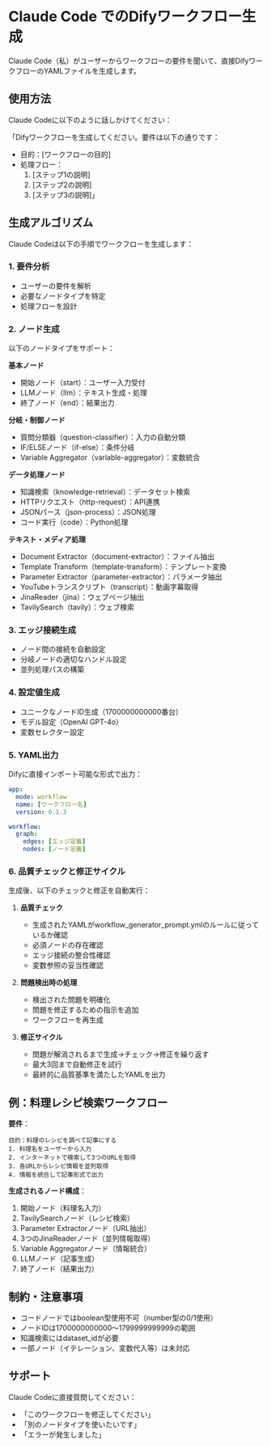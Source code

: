 # Claude Code でのDifyワークフロー生成

Claude Code（私）がユーザーからワークフローの要件を聞いて、直接DifyワークフローのYAMLファイルを生成します。

## 使用方法

Claude Codeに以下のように話しかけてください：

「Difyワークフローを生成してください。要件は以下の通りです：
- 目的：[ワークフローの目的]
- 処理フロー：
  1. [ステップ1の説明]
  2. [ステップ2の説明]
  3. [ステップ3の説明]」

## 生成アルゴリズム

Claude Codeは以下の手順でワークフローを生成します：

### 1. 要件分析
- ユーザーの要件を解析
- 必要なノードタイプを特定
- 処理フローを設計

### 2. ノード生成
以下のノードタイプをサポート：

**基本ノード**
- 開始ノード（start）：ユーザー入力受付
- LLMノード（llm）：テキスト生成・処理
- 終了ノード（end）：結果出力

**分岐・制御ノード**
- 質問分類器（question-classifier）：入力の自動分類
- IF/ELSEノード（if-else）：条件分岐
- Variable Aggregator（variable-aggregator）：変数統合

**データ処理ノード**
- 知識検索（knowledge-retrieval）：データセット検索
- HTTPリクエスト（http-request）：API連携
- JSONパース（json-process）：JSON処理
- コード実行（code）：Python処理

**テキスト・メディア処理**
- Document Extractor（document-extractor）：ファイル抽出
- Template Transform（template-transform）：テンプレート変換
- Parameter Extractor（parameter-extractor）：パラメータ抽出
- YouTubeトランスクリプト（transcript）：動画字幕取得
- JinaReader（jina）：ウェブページ抽出
- TavilySearch（tavily）：ウェブ検索

### 3. エッジ接続生成
- ノード間の接続を自動設定
- 分岐ノードの適切なハンドル設定
- 並列処理パスの構築

### 4. 設定値生成
- ユニークなノードID生成（1700000000000番台）
- モデル設定（OpenAI GPT-4o）
- 変数セレクター設定

### 5. YAML出力
Difyに直接インポート可能な形式で出力：
```yaml
app:
  mode: workflow
  name: [ワークフロー名]
  version: 0.1.3

workflow:
  graph:
    edges: [エッジ定義]
    nodes: [ノード定義]
```

### 6. 品質チェックと修正サイクル

生成後、以下のチェックと修正を自動実行：

1. **品質チェック**
   - 生成されたYAMLがworkflow_generator_prompt.ymlのルールに従っているか確認
   - 必須ノードの存在確認
   - エッジ接続の整合性確認
   - 変数参照の妥当性確認

2. **問題検出時の処理**
   - 検出された問題を明確化
   - 問題を修正するための指示を追加
   - ワークフローを再生成

3. **修正サイクル**
   - 問題が解消されるまで生成→チェック→修正を繰り返す
   - 最大3回まで自動修正を試行
   - 最終的に品質基準を満たしたYAMLを出力

## 例：料理レシピ検索ワークフロー

**要件**：
```
目的：料理のレシピを調べて記事にする
1. 料理名をユーザーから入力
2. インターネットで検索して3つのURLを取得
3. 各URLからレシピ情報を並列取得
4. 情報を統合して記事形式で出力
```

**生成されるノード構成**：
1. 開始ノード（料理名入力）
2. TavilySearchノード（レシピ検索）
3. Parameter Extractorノード（URL抽出）
4. 3つのJinaReaderノード（並列情報取得）
5. Variable Aggregatorノード（情報統合）
6. LLMノード（記事生成）
7. 終了ノード（結果出力）

## 制約・注意事項

- コードノードではboolean型使用不可（number型の0/1使用）
- ノードIDは1700000000000〜1799999999999の範囲
- 知識検索にはdataset_idが必要
- 一部ノード（イテレーション、変数代入等）は未対応

## サポート

Claude Codeに直接質問してください：
- 「このワークフローを修正してください」
- 「別のノードタイプを使いたいです」
- 「エラーが発生しました」